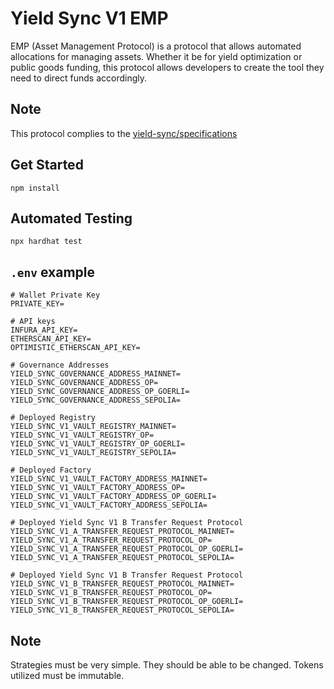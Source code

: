 # Yield Sync V1 EMP

EMP (Asset Management Protocol) is a protocol that allows automated allocations for managing assets. Whether it be for yield optimization or public goods funding, this protocol allows developers to create the tool they need to direct funds accordingly.

## Note

This protocol complies to the [yield-sync/specifications](https://github.com/yield-sync/specifications/tree/master/v1-amp)

## Get Started

```shell
npm install
```

## Automated Testing

```shell
npx hardhat test
```

## `.env` example

```shell
# Wallet Private Key
PRIVATE_KEY=

# API keys
INFURA_API_KEY=
ETHERSCAN_API_KEY=
OPTIMISTIC_ETHERSCAN_API_KEY=

# Governance Addresses
YIELD_SYNC_GOVERNANCE_ADDRESS_MAINNET=
YIELD_SYNC_GOVERNANCE_ADDRESS_OP=
YIELD_SYNC_GOVERNANCE_ADDRESS_OP_GOERLI=
YIELD_SYNC_GOVERNANCE_ADDRESS_SEPOLIA=

# Deployed Registry
YIELD_SYNC_V1_VAULT_REGISTRY_MAINNET=
YIELD_SYNC_V1_VAULT_REGISTRY_OP=
YIELD_SYNC_V1_VAULT_REGISTRY_OP_GOERLI=
YIELD_SYNC_V1_VAULT_REGISTRY_SEPOLIA=

# Deployed Factory
YIELD_SYNC_V1_VAULT_FACTORY_ADDRESS_MAINNET=
YIELD_SYNC_V1_VAULT_FACTORY_ADDRESS_OP=
YIELD_SYNC_V1_VAULT_FACTORY_ADDRESS_OP_GOERLI=
YIELD_SYNC_V1_VAULT_FACTORY_ADDRESS_SEPOLIA=

# Deployed Yield Sync V1 B Transfer Request Protocol
YIELD_SYNC_V1_A_TRANSFER_REQUEST_PROTOCOL_MAINNET=
YIELD_SYNC_V1_A_TRANSFER_REQUEST_PROTOCOL_OP=
YIELD_SYNC_V1_A_TRANSFER_REQUEST_PROTOCOL_OP_GOERLI=
YIELD_SYNC_V1_A_TRANSFER_REQUEST_PROTOCOL_SEPOLIA=

# Deployed Yield Sync V1 B Transfer Request Protocol
YIELD_SYNC_V1_B_TRANSFER_REQUEST_PROTOCOL_MAINNET=
YIELD_SYNC_V1_B_TRANSFER_REQUEST_PROTOCOL_OP=
YIELD_SYNC_V1_B_TRANSFER_REQUEST_PROTOCOL_OP_GOERLI=
YIELD_SYNC_V1_B_TRANSFER_REQUEST_PROTOCOL_SEPOLIA=
```

## Note

Strategies must be very simple. They should be able to be changed. Tokens utilized must be immutable.
